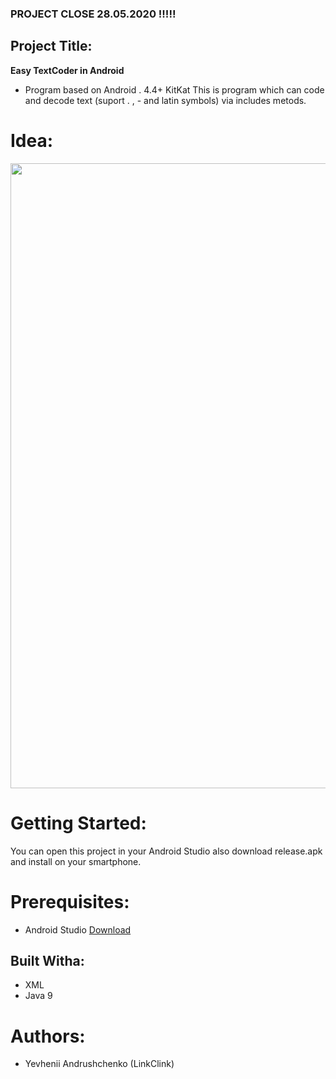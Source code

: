 ### PROJECT CLOSE  28.05.2020 !!!!!


## Project Title:
 **Easy TextCoder in Android**
 - Program based on Android . 4.4+ KitKat This is program which can code and decode text (suport . , - and latin symbols) via includes metods.
 
 # Idea:
 <img src="https://sun9-47.userapi.com/c855220/v855220610/138f53/IJfAIM5GPyk.jpg" width="1000">

# Getting Started:
You can open this project in your Android Studio also download release.apk and install on your smartphone.

# Prerequisites:
* Android Studio [Download](https://developer.android.com/studio)

## Built Witha:
* XML
* Java 9

# Authors:
- Yevhenii Andrushchenko (LinkClink)
